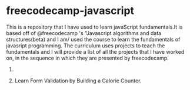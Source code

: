 # freecodecamp-javascript
This is a repository that I have used to learn javaScript fundamentals.It is based off of @freecodecamp 's "Javascript algorithms and data structures(beta) and I am/ used the course to learn the fundamentals of javasript programming. The curriculum uses projects to teach the fundamentals and I will provide a list of all the projects that I have worked on, in the sequence in which they are presented by freecodecamp.




1. 


2. Learn Form Validation by Building a Calorie Counter.
